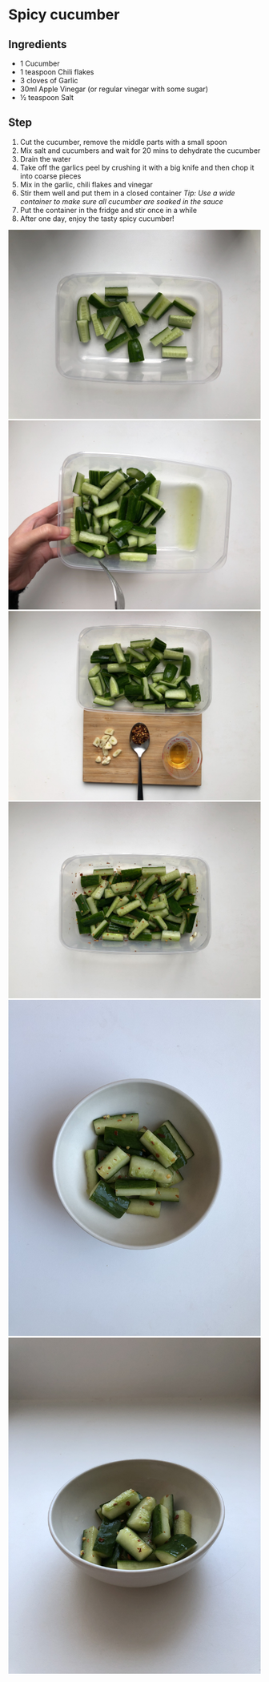 # Spicy cucumber

## Ingredients

- 1 Cucumber
- 1 teaspoon Chili flakes
- 3 cloves of Garlic
- 30ml Apple Vinegar (or regular vinegar with some sugar)
- ½ teaspoon Salt

## Step

1. Cut the cucumber, remove the middle parts with a small spoon
1. Mix salt and cucumbers and wait for 20 mins to dehydrate the cucumber
1. Drain the water
1. Take off the garlics peel by crushing it with a big knife and then chop it into coarse pieces
1. Mix in the garlic, chili flakes and vinegar
1. Stir them well and put them in a closed container 
  _Tip: Use a wide container to make sure all cucumber are soaked in the sauce_
1. Put the container in the fridge and stir once in a while
1. After one day, enjoy the tasty spicy cucumber!

![](IMG_9870.JPG)
![](IMG_3128.JPG)
![](IMG_2394.JPG)
![](IMG_6448.JPG)
![](IMG_5096.jpeg)
![](IMG_5097.jpeg)

